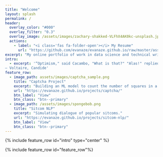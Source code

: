 ```yaml
---
title: "Welcome"
layout: splash
permalink: /
header:
  overlay_color: "#000"
  overlay_filter: "0.3" 
  overlay_image: /assets/images/zachary-shakked-VLFhX4AK0kc-unsplash.jpg
  actions:
    - label: "<i class='fas fa-folder-open'></i> My Resume"
      url: "https://github.com/evanaze/evanaze.github.io/raw/master/assets/documents/2020_AzevedoEvan.pdf"
excerpt: "My online portfolio of work in data science and technical writing."
intro: 
  - excerpt: '“Optimism," said Cacambo, "What is that?" "Alas!" replied Candide, "It is the obstinacy of maintaining that everything is best when it is worst.”
― Voltaire, Candide'
feature_row:
  - image_path: assets/images/captcha_sample.png
    title: "Captcha Project"
    excerpt: "Building an ML model to count the number of squares in a noisy image."
    url: "https://evanaze.github.io/projects/captcha/"
    btn_label: "View"
    btn_class: "btn--primary"
  - image_path: /assets/images/spongebob.png
    title: "Sitcom NLP"
    excerpt: "Simulating dialogue of popular sitcoms."
    url: "https://evanaze.github.io/projects/sitcom-nlp/"
    btn_label: "View"
    btn_class: "btn--primary"
---
```


{% include feature_row id="intro" type="center" %}

{% include feature_row id="feature_row"%}
